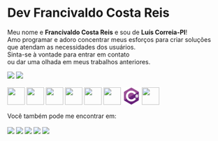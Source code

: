 # Dev Francivaldo Costa Reis

Meu nome e **Francivaldo Costa Reis** e sou de **Luís Correia-PI**!<br>
Amo programar e adoro concentrar meus esforços para criar soluções<br>
que atendam as necessidades dos usuários.<br>
Sinta-se à vontade para entrar em contato<br>
ou dar uma olhada em meus trabalhos anteriores.
<div style="display: inline_block" id="gitPainel">
  <img height="180em" src="https://github-readme-stats.vercel.app/api?username=francivaldo4334&theme=algolia&show_icons=true"/>
  <img height="180em" src="https://github-readme-stats.vercel.app/api/top-langs?username=francivaldo4334&hide=html,scss,stylus,blade,jupyter%20notebook,python,css,shell,batchfile,dockerfile,typescript&theme=algolia&show_icons=true"/>
</div>
<div style="display: inline_block">
  <br/>
  <img src="https://cdn.jsdelivr.net/gh/devicons/devicon/icons/androidstudio/androidstudio-original.svg" height="40px" width="40px" align="center"/>
  <img src="https://cdn.jsdelivr.net/gh/devicons/devicon/icons/kotlin/kotlin-original.svg" height="40px" width="40px" align="center"/>
  <img src="https://cdn.jsdelivr.net/gh/devicons/devicon/icons/spring/spring-original.svg" height="40px" width="40px" align="center"/>
  <img src="https://cdn.jsdelivr.net/gh/devicons/devicon/icons/java/java-original.svg" height="40px" width="40px" align="center"/>
  <img src="https://cdn.jsdelivr.net/gh/devicons/devicon/icons/javascript/javascript-original.svg" height="40px" width="40px" align="center"/>
  <img src="https://cdn.jsdelivr.net/gh/devicons/devicon/icons/dotnetcore/dotnetcore-original.svg" height="40px" width="40px" align="center"/>
  <img src="https://raw.githubusercontent.com/devicons/devicon/master/icons/csharp/csharp-original.svg" height="40px" width="40px" align="center">
  <img src="https://cdn.jsdelivr.net/gh/devicons/devicon/icons/docker/docker-plain-wordmark.svg"  height="40px" width="40px" align="center"/>
</div>
<br/>
Você também pode me encontrar em:
<div style="display: inline_block">
  <br/>
  <a target="_blank" href="https://www.instagram.com/francivaldo.programador/"><img src="https://img.shields.io/badge/Instagram-%23E4405F.svg?style=for-the-badge&logo=Instagram&logoColor=white"/></a>
  <a target="_blank" href="mailto:contato@francivaldo.com.br"><img src="https://img.shields.io/badge/Gmail-D14836?style=for-the-badge&logo=gmail&logoColor=white"/></a>
  <a target="_blank" href="https://www.linkedin.com/in/francivaldo-costa"><img src="https://img.shields.io/badge/linkedin-%230077B5.svg?style=for-the-badge&logo=linkedin&logoColor=white"/></a>
  <a target="_blank" href="https://play.google.com/store/apps/developer?id=Francivaldo"><img src="https://img.shields.io/badge/Google_Play-414141?style=for-the-badge&logo=google-play&logoColor=white"/></a>
  <a target="_blank" href="https://github.com/francivaldo4334"><img src="https://img.shields.io/badge/github-%23121011.svg?style=for-the-badge&logo=github&logoColor=white"/></a>
</div>

